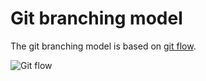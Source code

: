 # Git branching model

The git branching model is based on [git flow](http://nvie.com/posts/a-successful-git-branching-model/).

![Git flow](dev/img/git-flow.png)
